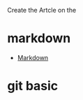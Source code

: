 <!-- Assigment -->

Create the Artcle on the 

# markdown 

- [Markdown](https://kiranmalve.hashnode.dev/markdown-cheatsheet)
# git basic
